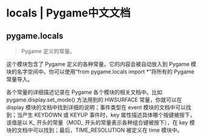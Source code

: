 # locals | Pygame中文文档

## pygame.locals

> Pygame 定义的常量。

这个模块包含了 Pygame 定义的各种常量。它的内容会被自动放入到 Pygame 模块的名字空间中。你可以使用“from pygame.locals import *”将所有的 Pygame 常量导入。

各个常量的详细描述记录在 Pygame 各个模块的相关文档中。比如 pygame.display.set_mode() 方法用到的 HWSURFACE 常量，你就可以在 display 模块的文档中找到详细的说明；事件类型在 event 模块的文档中可以找到；当产生 KEYDOWN 或 KEYUP 事件时，key 属性描述具体哪个按键被按下，该值是以 K_ 开头的常量（MOD_ 开头的常量表示各种组合键被按下），在 key 模块的文档中可以找到；最后，TIME_RESOLUTION 被定义在 time 模块中。